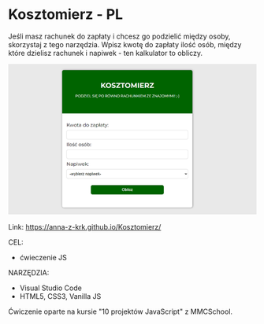 # Kosztomierz - PL
Jeśli masz rachunek do zapłaty i chcesz go podzielić między osoby, skorzystaj z tego narzędzia. Wpisz kwotę do zapłaty ilość osób, między które dzielisz rachunek i napiwek - ten kalkulator to obliczy.

![Preview:](https://github.com/Anna-Z-Krk/Kosztomierz/blob/main/kosztomierz_prev.png)

Link: https://anna-z-krk.github.io/Kosztomierz/ 

CEL:
- ćwieczenie JS

NARZĘDZIA:
- Visual Studio Code
- HTML5, CSS3, Vanilla JS



Ćwiczenie oparte na kursie "10 projektów JavaScript" z MMCSchool.
